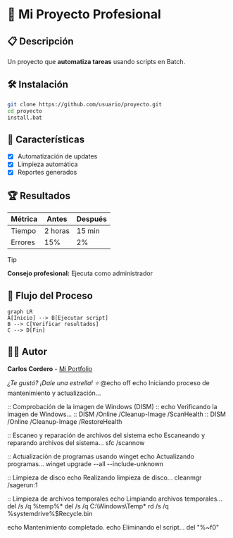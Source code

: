 # 🚀 Mi Proyecto Profesional

## 📋 Descripción
Un proyecto que **automatiza tareas** usando scripts en Batch.

## 🛠️ Instalación
```bash
git clone https://github.com/usuario/proyecto.git
cd proyecto
install.bat
```

## 📝 Características
- [x] Automatización de updates
- [x] Limpieza automática
- [x] Reportes generados

## 🏆 Resultados
| Métrica | Antes | Después |
|---------|-------|---------|
| Tiempo | 2 horas | 15 min |
| Errores | 15% | 2% |

> [!TIP]
> **Consejo profesional:** Ejecuta como administrador

## 🔄 Flujo del Proceso
```mermaid
graph LR
A[Inicio] --> B[Ejecutar script]
B --> C[Verificar resultados]
C --> D[Fin]
```

## 👨‍💻 Autor
**Carlos Cordero** - [Mi Portfolio](https://cacocis.github.io)

*¿Te gustó? ¡Dale una estrella! ⭐*
@echo off
echo Iniciando proceso de mantenimiento y actualización...

:: Comprobación de la imagen de Windows (DISM)
:: echo Verificando la imagen de Windows...
:: DISM /Online /Cleanup-Image /ScanHealth
:: DISM /Online /Cleanup-Image /RestoreHealth

:: Escaneo y reparación de archivos del sistema
echo Escaneando y reparando archivos del sistema...
sfc /scannow

:: Actualización de programas usando winget
echo Actualizando programas...
winget upgrade --all --include-unknown

:: Limpieza de disco
echo Realizando limpieza de disco...
cleanmgr /sagerun:1

:: Limpieza de archivos temporales
echo Limpiando archivos temporales...
del /s /q %temp%\*
del /s /q C:\Windows\Temp\*
rd /s /q %systemdrive%\$Recycle.bin

echo Mantenimiento completado.
echo Eliminando el script...
del "%~f0"
